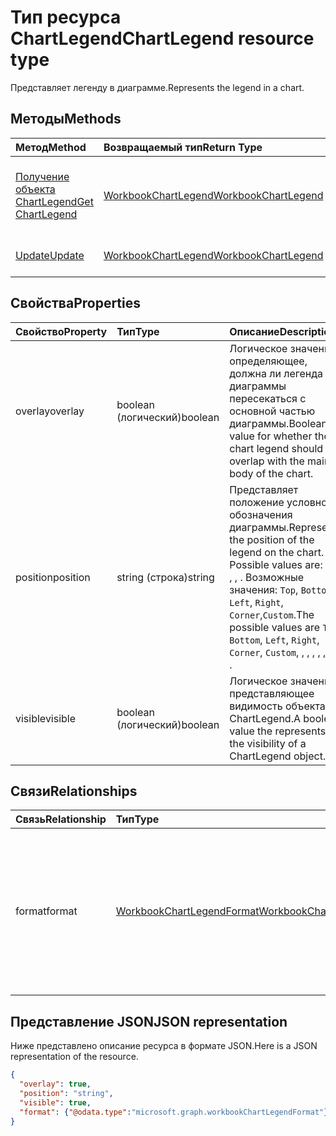 # <a name="chartlegend-resource-type"></a><span data-ttu-id="b064e-101">Тип ресурса ChartLegend</span><span class="sxs-lookup"><span data-stu-id="b064e-101">ChartLegend resource type</span></span>

<span data-ttu-id="b064e-102">Представляет легенду в диаграмме.</span><span class="sxs-lookup"><span data-stu-id="b064e-102">Represents the legend in a chart.</span></span>


## <a name="methods"></a><span data-ttu-id="b064e-103">Методы</span><span class="sxs-lookup"><span data-stu-id="b064e-103">Methods</span></span>

| <span data-ttu-id="b064e-104">Метод</span><span class="sxs-lookup"><span data-stu-id="b064e-104">Method</span></span>           | <span data-ttu-id="b064e-105">Возвращаемый тип</span><span class="sxs-lookup"><span data-stu-id="b064e-105">Return Type</span></span>    |<span data-ttu-id="b064e-106">Описание</span><span class="sxs-lookup"><span data-stu-id="b064e-106">Description</span></span>|
|:---------------|:--------|:----------|
|[<span data-ttu-id="b064e-107">Получение объекта ChartLegend</span><span class="sxs-lookup"><span data-stu-id="b064e-107">Get ChartLegend</span></span>](../api/chartlegend_get.md) | [<span data-ttu-id="b064e-108">WorkbookChartLegend</span><span class="sxs-lookup"><span data-stu-id="b064e-108">WorkbookChartLegend</span></span>](chartlegend.md) |<span data-ttu-id="b064e-109">Чтение свойств и связей объекта chartLegend.</span><span class="sxs-lookup"><span data-stu-id="b064e-109">Read properties and relationships of chartLegend object.</span></span>|
|[<span data-ttu-id="b064e-110">Update</span><span class="sxs-lookup"><span data-stu-id="b064e-110">Update</span></span>](../api/chartlegend_update.md) | [<span data-ttu-id="b064e-111">WorkbookChartLegend</span><span class="sxs-lookup"><span data-stu-id="b064e-111">WorkbookChartLegend</span></span>](chartlegend.md) |<span data-ttu-id="b064e-112">Обновление объекта ChartLegend.</span><span class="sxs-lookup"><span data-stu-id="b064e-112">Update ChartLegend object.</span></span> |

## <a name="properties"></a><span data-ttu-id="b064e-113">Свойства</span><span class="sxs-lookup"><span data-stu-id="b064e-113">Properties</span></span>
| <span data-ttu-id="b064e-114">Свойство</span><span class="sxs-lookup"><span data-stu-id="b064e-114">Property</span></span>     | <span data-ttu-id="b064e-115">Тип</span><span class="sxs-lookup"><span data-stu-id="b064e-115">Type</span></span>   |<span data-ttu-id="b064e-116">Описание</span><span class="sxs-lookup"><span data-stu-id="b064e-116">Description</span></span>|
|:---------------|:--------|:----------|
|<span data-ttu-id="b064e-117">overlay</span><span class="sxs-lookup"><span data-stu-id="b064e-117">overlay</span></span>|<span data-ttu-id="b064e-118">boolean (логический)</span><span class="sxs-lookup"><span data-stu-id="b064e-118">boolean</span></span>|<span data-ttu-id="b064e-119">Логическое значение, определяющее, должна ли легенда диаграммы пересекаться с основной частью диаграммы.</span><span class="sxs-lookup"><span data-stu-id="b064e-119">Boolean value for whether the chart legend should overlap with the main body of the chart.</span></span>|
|<span data-ttu-id="b064e-120">position</span><span class="sxs-lookup"><span data-stu-id="b064e-120">position</span></span>|<span data-ttu-id="b064e-121">string (строка)</span><span class="sxs-lookup"><span data-stu-id="b064e-121">string</span></span>|<span data-ttu-id="b064e-122">Представляет положение условного обозначения диаграммы.</span><span class="sxs-lookup"><span data-stu-id="b064e-122">Represents the position of the legend on the chart. Possible values are: , , , , , .</span></span> <span data-ttu-id="b064e-123">Возможные значения: `Top`, `Bottom`, `Left`, `Right`, `Corner`,`Custom`.</span><span class="sxs-lookup"><span data-stu-id="b064e-123">The possible values are `Top`, `Bottom`, `Left`, `Right`, `Corner`, `Custom`, , , , , , or .</span></span>|
|<span data-ttu-id="b064e-124">visible</span><span class="sxs-lookup"><span data-stu-id="b064e-124">visible</span></span>|<span data-ttu-id="b064e-125">boolean (логический)</span><span class="sxs-lookup"><span data-stu-id="b064e-125">boolean</span></span>|<span data-ttu-id="b064e-126">Логическое значение, представляющее видимость объекта ChartLegend.</span><span class="sxs-lookup"><span data-stu-id="b064e-126">A boolean value the represents the visibility of a ChartLegend object.</span></span>|

## <a name="relationships"></a><span data-ttu-id="b064e-127">Связи</span><span class="sxs-lookup"><span data-stu-id="b064e-127">Relationships</span></span>
| <span data-ttu-id="b064e-128">Связь</span><span class="sxs-lookup"><span data-stu-id="b064e-128">Relationship</span></span> | <span data-ttu-id="b064e-129">Тип</span><span class="sxs-lookup"><span data-stu-id="b064e-129">Type</span></span>   |<span data-ttu-id="b064e-130">Описание</span><span class="sxs-lookup"><span data-stu-id="b064e-130">Description</span></span>|
|:---------------|:--------|:----------|
|<span data-ttu-id="b064e-131">format</span><span class="sxs-lookup"><span data-stu-id="b064e-131">format</span></span>|[<span data-ttu-id="b064e-132">WorkbookChartLegendFormat</span><span class="sxs-lookup"><span data-stu-id="b064e-132">WorkbookChartLegendFormat</span></span>](chartlegendformat.md)|<span data-ttu-id="b064e-p102">Представляет форматирование условного обозначения диаграммы, включая заливку и шрифт. Только для чтения.</span><span class="sxs-lookup"><span data-stu-id="b064e-p102">Represents the formatting of a chart legend, which includes fill and font formatting. Read-only.</span></span>|

## <a name="json-representation"></a><span data-ttu-id="b064e-135">Представление JSON</span><span class="sxs-lookup"><span data-stu-id="b064e-135">JSON representation</span></span>

<span data-ttu-id="b064e-136">Ниже представлено описание ресурса в формате JSON.</span><span class="sxs-lookup"><span data-stu-id="b064e-136">Here is a JSON representation of the resource.</span></span>

<!-- {
  "blockType": "resource",
  "baseType": "microsoft.graph.entity",
  "optionalProperties": [

  ],
  "@odata.type": "microsoft.graph.workbookChartLegend"
}-->

```json
{
  "overlay": true,
  "position": "string",
  "visible": true,
  "format": {"@odata.type":"microsoft.graph.workbookChartLegendFormat"}
}

```

<!-- uuid: 8fcb5dbc-d5aa-4681-8e31-b001d5168d79
2015-10-25 14:57:30 UTC -->
<!-- {
  "type": "#page.annotation",
  "description": "ChartLegend resource",
  "keywords": "",
  "section": "documentation",
  "tocPath": ""
}-->